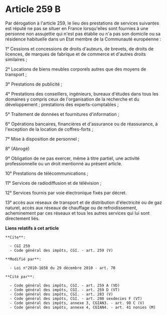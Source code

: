 # Article 259 B

Par dérogation à l'article 259, le lieu des prestations de services suivantes est réputé ne pas se situer en France
lorsqu'elles sont fournies à une personne non assujettie qui n'est pas établie ou n'a pas son domicile ou sa résidence
habituelle dans un Etat membre de la Communauté européenne : 

1° Cessions et concessions de droits d'auteurs, de brevets, de droits de licences, de marques de fabrique et de commerce et
d'autres droits similaires ; 

2° Locations de biens meubles corporels autres que des moyens de transport ; 

3° Prestations de publicité ; 

4° Prestations des conseillers, ingénieurs, bureaux d'études dans tous les domaines y compris ceux de l'organisation de la
recherche et du développement ; prestations des experts-comptables ; 

5° Traitement de données et fournitures d'information ; 

6° Opérations bancaires, financières et d'assurance ou de réassurance, à l'exception de la location de coffres-forts ; 

7° Mise à disposition de personnel ; 

8° (Abrogé) 

9° Obligation de ne pas exercer, même à titre partiel, une activité professionnelle ou un droit mentionné au présent
article. 

10° Prestations de télécommunications ; 

11° Services de radiodiffusion et de télévision ; 

12° Services fournis par voie électronique fixés par décret. 

13° accès aux réseaux de transport et de distribution d'électricité ou de gaz naturel, accès aux réseaux de chauffage ou de
refroidissement, acheminement par ces réseaux et tous les autres services qui lui sont directement liés.

**Liens relatifs à cet article**

	**Cite**:

	  - CGI 259
	  - Code général des impôts, CGI. - art. 259 (V)

	**Modifié par**:

	  - Loi n°2010-1658 du 29 décembre 2010 - art. 70

	**Cité par**:

	  - Code général des impôts, CGI. - art. 259 A (VD)
	  - Code général des impôts, CGI. - art. 259 D (VT)
	  - Code général des impôts, CGI. - art. 283 (V)
	  - Code général des impôts, CGI. - art. 298 sexdecies F (VT)
	  - Code général des impôts, annexe 3, CGIAN3. - art. 98 C (V)
	  - Code général des impôts, annexe 4, CGIAN4. - art. 41 nonies (M)
